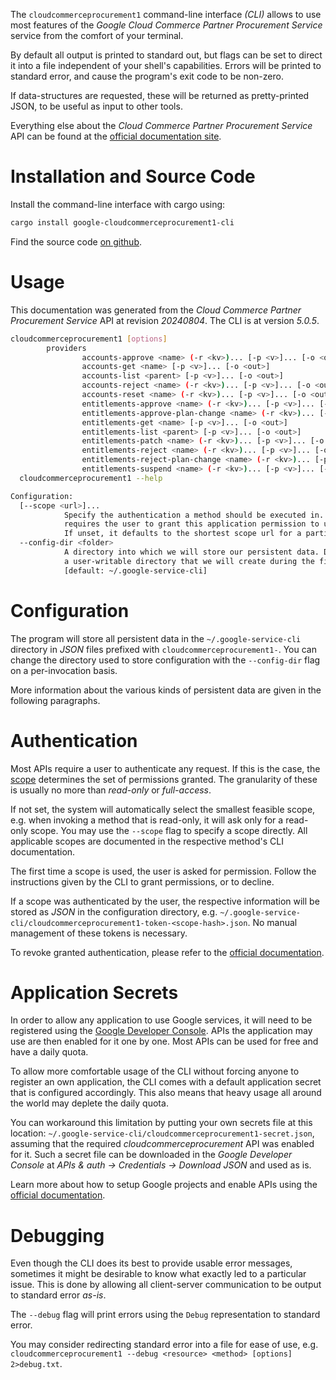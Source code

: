 <!---
DO NOT EDIT !
This file was generated automatically from 'src/generator/templates/cli/README.md.mako'
DO NOT EDIT !
-->
The `cloudcommerceprocurement1` command-line interface *(CLI)* allows to use most features of the *Google Cloud Commerce Partner Procurement Service* service from the comfort of your terminal.

By default all output is printed to standard out, but flags can be set to direct it into a file independent of your shell's
capabilities. Errors will be printed to standard error, and cause the program's exit code to be non-zero.

If data-structures are requested, these will be returned as pretty-printed JSON, to be useful as input to other tools.

Everything else about the *Cloud Commerce Partner Procurement Service* API can be found at the
[official documentation site](https://cloud.google.com/marketplace/docs/partners/).

# Installation and Source Code

Install the command-line interface with cargo using:

```bash
cargo install google-cloudcommerceprocurement1-cli
```

Find the source code [on github](https://github.com/Byron/google-apis-rs/tree/main/gen/cloudcommerceprocurement1-cli).

# Usage

This documentation was generated from the *Cloud Commerce Partner Procurement Service* API at revision *20240804*. The CLI is at version *5.0.5*.

```bash
cloudcommerceprocurement1 [options]
        providers
                accounts-approve <name> (-r <kv>)... [-p <v>]... [-o <out>]
                accounts-get <name> [-p <v>]... [-o <out>]
                accounts-list <parent> [-p <v>]... [-o <out>]
                accounts-reject <name> (-r <kv>)... [-p <v>]... [-o <out>]
                accounts-reset <name> (-r <kv>)... [-p <v>]... [-o <out>]
                entitlements-approve <name> (-r <kv>)... [-p <v>]... [-o <out>]
                entitlements-approve-plan-change <name> (-r <kv>)... [-p <v>]... [-o <out>]
                entitlements-get <name> [-p <v>]... [-o <out>]
                entitlements-list <parent> [-p <v>]... [-o <out>]
                entitlements-patch <name> (-r <kv>)... [-p <v>]... [-o <out>]
                entitlements-reject <name> (-r <kv>)... [-p <v>]... [-o <out>]
                entitlements-reject-plan-change <name> (-r <kv>)... [-p <v>]... [-o <out>]
                entitlements-suspend <name> (-r <kv>)... [-p <v>]... [-o <out>]
  cloudcommerceprocurement1 --help

Configuration:
  [--scope <url>]...
            Specify the authentication a method should be executed in. Each scope
            requires the user to grant this application permission to use it.
            If unset, it defaults to the shortest scope url for a particular method.
  --config-dir <folder>
            A directory into which we will store our persistent data. Defaults to
            a user-writable directory that we will create during the first invocation.
            [default: ~/.google-service-cli]

```

# Configuration

The program will store all persistent data in the `~/.google-service-cli` directory in *JSON* files prefixed with `cloudcommerceprocurement1-`.  You can change the directory used to store configuration with the `--config-dir` flag on a per-invocation basis.

More information about the various kinds of persistent data are given in the following paragraphs.

# Authentication

Most APIs require a user to authenticate any request. If this is the case, the [scope][scopes] determines the 
set of permissions granted. The granularity of these is usually no more than *read-only* or *full-access*.

If not set, the system will automatically select the smallest feasible scope, e.g. when invoking a
method that is read-only, it will ask only for a read-only scope. 
You may use the `--scope` flag to specify a scope directly. 
All applicable scopes are documented in the respective method's CLI documentation.

The first time a scope is used, the user is asked for permission. Follow the instructions given 
by the CLI to grant permissions, or to decline.

If a scope was authenticated by the user, the respective information will be stored as *JSON* in the configuration
directory, e.g. `~/.google-service-cli/cloudcommerceprocurement1-token-<scope-hash>.json`. No manual management of these tokens
is necessary.

To revoke granted authentication, please refer to the [official documentation][revoke-access].

# Application Secrets

In order to allow any application to use Google services, it will need to be registered using the 
[Google Developer Console][google-dev-console]. APIs the application may use are then enabled for it
one by one. Most APIs can be used for free and have a daily quota.

To allow more comfortable usage of the CLI without forcing anyone to register an own application, the CLI
comes with a default application secret that is configured accordingly. This also means that heavy usage
all around the world may deplete the daily quota.

You can workaround this limitation by putting your own secrets file at this location: 
`~/.google-service-cli/cloudcommerceprocurement1-secret.json`, assuming that the required *cloudcommerceprocurement* API 
was enabled for it. Such a secret file can be downloaded in the *Google Developer Console* at 
*APIs & auth -> Credentials -> Download JSON* and used as is.

Learn more about how to setup Google projects and enable APIs using the [official documentation][google-project-new].


# Debugging

Even though the CLI does its best to provide usable error messages, sometimes it might be desirable to know
what exactly led to a particular issue. This is done by allowing all client-server communication to be 
output to standard error *as-is*.

The `--debug` flag will print errors using the `Debug` representation to standard error.

You may consider redirecting standard error into a file for ease of use, e.g. `cloudcommerceprocurement1 --debug <resource> <method> [options] 2>debug.txt`.


[scopes]: https://developers.google.com/+/api/oauth#scopes
[revoke-access]: http://webapps.stackexchange.com/a/30849
[google-dev-console]: https://console.developers.google.com/
[google-project-new]: https://developers.google.com/console/help/new/
